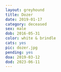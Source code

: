 ```yaml
---
layout: greyhound
title: Dozer
date: 2019-01-17
category: deceased
sex: male
dob: 2016-05-31
color: white & brindle
cats: yes
pic: dozer.jpg
pending: yes
doa: 2019-03-12
dod: 2023-06-11
---
```


